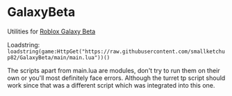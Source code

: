 # GalaxyBeta

Utilities for [Roblox Galaxy Beta](https://www.roblox.com/games/263135585/Galaxy-Beta?)

Loadstring:
`loadstring(game:HttpGet("https://raw.githubusercontent.com/smallketchup82/GalaxyBeta/main/main.lua"))()`

The scripts apart from main.lua are modules, don't try to run them on their own or you'll most definitely face errors. Although the turret tp script should work since that was a different script which was integrated into this one.
